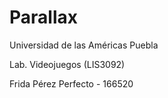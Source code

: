 # Parallax

Universidad de las Américas Puebla

Lab. Videojuegos (LIS3092)

Frida Pérez Perfecto - 166520
